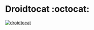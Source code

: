 # Droidtocat :octocat:
<a href="https://ibb.co/yhMQs7b"><img src="https://i.ibb.co/f8Kx0LP/droidtocat.png" alt="droidtocat" border="0"></a>
